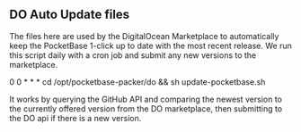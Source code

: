 ## DO Auto Update files

The files here are used by the DigitalOcean Marketplace to automatically keep the PocketBase 1-click up to
date with the most recent release.  We run this script daily with a cron job and submit any new versions
to the marketplace.

0 0 * * * cd /opt/pocketbase-packer/do && sh update-pocketbase.sh

It works by querying the GitHub API and comparing the newest version to the currently offered version from
the DO marketplace, then submitting to the DO api if there is a new version.